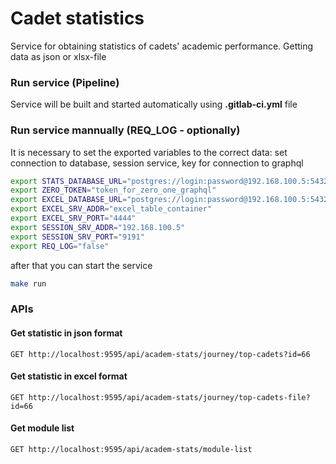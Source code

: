 # Cadet statistics

Service for obtaining statistics of cadets' academic performance.
Getting data as json or xlsx-file

### Run service (Pipeline)
Service will be built and started automatically using **.gitlab-ci.yml** file


### Run service mannually (REQ_LOG - optionally)
It is necessary to set the exported variables to the correct data: set connection to database, session service, key for connection to graphql
```bash
export STATS_DATABASE_URL="postgres://login:password@192.168.100.5:5432/session_manager?search_path=academ_stats&sslmode=disable&pool_max_conns=20"
export ZERO_TOKEN="token_for_zero_one_graphql"
export EXCEL_DATABASE_URL="postgres://login:password@192.168.100.5:5432/excel_table?search_path=excel_table&sslmode=disable&pool_max_conns=20"
export EXCEL_SRV_ADDR="excel_table_container"
export EXCEL_SRV_PORT="4444"
export SESSION_SRV_ADDR="192.168.100.5"
export SESSION_SRV_PORT="9191"
export REQ_LOG="false"
```
after that you can start the service
```bash
make run
```

### APIs
#### Get statistic in json format
```http
GET http://localhost:9595/api/academ-stats/journey/top-cadets?id=66
```

#### Get statistic in excel format
```http
GET http://localhost:9595/api/academ-stats/journey/top-cadets-file?id=66
```

#### Get module list
```http
GET http://localhost:9595/api/academ-stats/module-list
```
